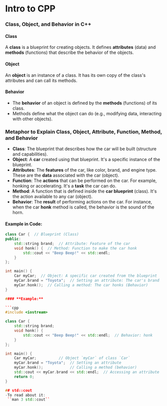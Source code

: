 # Intro to CPP

### **Class, Object, and Behavior in C++**

#### **Class**  
A **class** is a blueprint for creating objects. It defines **attributes** (data) and **methods** (functions) that describe the behavior of the objects.

#### **Object**  
An **object** is an instance of a class. It has its own copy of the class's attributes and can call its methods.

#### **Behavior**  
- The **behavior** of an object is defined by the **methods** (functions) of its class.
- Methods define what the object can do (e.g., modifying data, interacting with other objects).
### **Metaphor to Explain Class, Object, Attribute, Function, Method, and Behavior**

- **Class**: The blueprint that describes how the car will be built (structure and capabilities).
- **Object**: A **car** created using that blueprint. It's a specific instance of the blueprint.
- **Attributes**: The **features** of the car, like color, brand, and engine type. These are the **data** associated with the car (object).
- **Function**: The **actions** that can be performed on the car. For example, honking or accelerating. It's a **task** the car can do.
- **Method**: A function that is defined inside the **car blueprint** (class). It's the action available to any car (object).
- **Behavior**: The **result** of performing actions on the car. For instance, when the car **honk** method is called, the behavior is the sound of the horn.

#### Example in Code:

```cpp
class Car {  // Blueprint (Class)
public:
    std::string brand;  // Attribute: Feature of the car
    void honk() {  // Method: Function to make the car honk
        std::cout << "Beep Beep!" << std::endl;
    }
};

int main() {
    Car myCar;  // Object: A specific car created from the blueprint
    myCar.brand = "Toyota";  // Setting an attribute: The car's brand
    myCar.honk();  // Calling a method: The car honks (Behavior)
}

#### **Example:**

```cpp
#include <iostream>

class Car {
    std::string brand;
    void honk() {
        std::cout << "Beep Beep!" << std::endl;  // Behavior: honk
    }
};

int main() {
    Car myCar;          // Object `myCar` of class `Car`
    myCar.brand = "Toyota";  // Setting an attribute
    myCar.honk();            // Calling a method (behavior)
    std::cout << myCar.brand << std::endl;  // Accessing an attribute
    return 0;
}

## std::cout
-To read about it:
 ``man 3 std::cout``
